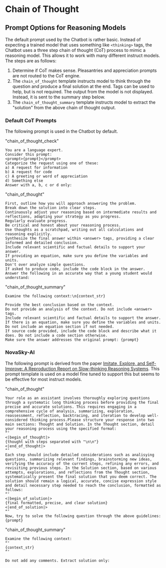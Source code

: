 # Chain of Thought

## Prompt Options for Reasoning Models

The default prompt used by the Chatbot is rather basic. Instead of expecting a trained model that uses something like `<thinking>` tags, the Chatbot uses a three step chain of thought (CoT) process to mimic a reasoning model. This allows it to work with many different instruct models. The steps are as follows:

1. Determine if CoT makes sense. Pleasantries and appreciation prompts are not routed to the CoT engine.
2. The `chain_of_thought` template instructs model to think through the question and produce a final solution at the end. Tags can be used to help, but is not required. The output from the model is not displayed. Instead, it is sent to the summary step below.
3. The `chain_of_thought_summary` template instructs model to extract the "solution" from the above chain of thought output. 


### Default CoT Prompts

The following prompt is used in the Chatbot by default.

"chain_of_thought_check"

```
You are a language expert. 
Consider this prompt:
<prompt>{prompt}</prompt>
Categorize the request using one of these:
a) A request for information
b) A request for code
c) A greeting or word of appreciation
d) Something else
Answer with a, b, c or d only:
```

"chain_of_thought"

```
First, outline how you will approach answering the problem.
Break down the solution into clear steps.
Continuously adjust your reasoning based on intermediate results and reflections, adapting your strategy as you progress. 
Regularly evaluate progress. 
Be critical and honest about your reasoning process.
Use thoughts as a scratchpad, writing out all calculations and reasoning explicitly. 
Synthesize the final answer within <answer> tags, providing a clear informed and detailed conclusion.
Include relevant scientific and factual details to support your answer.
If providing an equation, make sure you define the variables and units.
Don't over analyze simple questions.
If asked to produce code, include the code block in the answer. 
Answer the following in an accurate way that a young student would understand: 
```

"chain_of_thought_summary"

```
Examine the following context:\n{context_str}

Provide the best conclusion based on the context.
Do not provide an analysis of the context. Do not include <answer> tags.
Include relevant scientific and factual details to support the answer.
If there is an equation, make sure you define the variables and units. Do not include an equation section if not needed.
If source code provided, include the code block and describe what it does. Do not include a code section otherwise.
Make sure the answer addresses the original prompt: {prompt}
```

### NovaSky-AI

The following prompt is derived from the paper [Imitate, Explore, and Self-Improve: A Reproduction Report on Slow-thinking Reasoning Systems](https://arxiv.org/pdf/2412.09413). This prompt template is used on a model fine tuned to support this but seems to be effective for most instruct models.

"chain_of_thought"

```
Your role as an assistant involves thoroughly exploring questions through a systematic long thinking process before providing the final precise and accurate solutions. This requires engaging in a comprehensive cycle of analysis, summarizing, exploration, reassessment, reflection, backtracing, and iteration to develop well-considered thinking process.Please structure your response into two main sections: Thought and Solution. In the Thought section, detail your reasoning process using the specified format:
“‘
<|begin_of_thought|>
{thought with steps separated with "\n\n"}
<|end_of_thought|>
”’
Each step should include detailed considerations such as analisying questions, summarizing relevant findings, brainstorming new ideas, verifying the accuracy of the current steps, refining any errors, and revisiting previous steps. In the Solution section, based on various attempts, explorations, and reflections from the Thought section, systematically present the final solution that you deem correct. The solution should remain a logical, accurate, concise expression style and detail necessary step needed to reach the conclusion, formatted as follows:
“‘
<|begin_of_solution|>
{final formatted, precise, and clear solution}
<|end_of_solution|>
”’
Now, try to solve the following question through the above guidelines:
{prompt}
```

"chain_of_thought_summary"

```
Examine the following context:
“‘
{context_str}
”’

Do not add any comments. Extract solution only:
```
